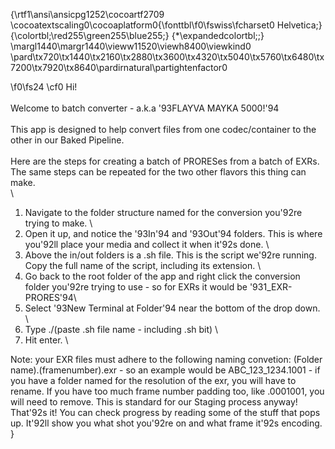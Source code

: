 {\rtf1\ansi\ansicpg1252\cocoartf2709
\cocoatextscaling0\cocoaplatform0{\fonttbl\f0\fswiss\fcharset0 Helvetica;}
{\colortbl;\red255\green255\blue255;}
{\*\expandedcolortbl;;}
\margl1440\margr1440\vieww11520\viewh8400\viewkind0
\pard\tx720\tx1440\tx2160\tx2880\tx3600\tx4320\tx5040\tx5760\tx6480\tx7200\tx7920\tx8640\pardirnatural\partightenfactor0

\f0\fs24 \cf0 Hi! \
\
Welcome to batch converter - a.k.a \'93FLAYVA MAYKA 5000!\'94\
\
This app is designed to help convert files from one codec/container to the other in our Baked Pipeline. \
\
Here are the steps for creating a batch of PRORESes from a batch of EXRs. The same steps can be repeated for the two other flavors this thing can make. \
\
1. Navigate to the folder structure named for the conversion you\'92re trying to make. \
2. Open it up, and notice the \'93In\'94 and \'93Out\'94 folders. This is where you\'92ll place your media and collect it when it\'92s done. \
3. Above the in/out folders is a .sh file. This is the script we\'92re running. Copy the full name of the script, including its extension. \
4. Go back to the root folder of the app and right click the conversion folder you\'92re trying to use - so for EXRs it would be \'931_EXR-PRORES\'94\
5. Select \'93New Terminal at Folder\'94 near the bottom of the drop down. \
6. Type ./(paste .sh file name - including .sh bit) \
7. Hit enter. \

Note: your EXR files must adhere to the following naming convetion: (Folder name).(framenumber).exr - so an example would be ABC_123_1234.1001 - if you have
a folder named for the resolution of the exr, you will have to rename. If you have too much frame number padding too, like .0001001, you will need to remove. 
This is standard for our Staging process anyway!
\
That\'92s it! You can check progress by reading some of the stuff that pops up. It\'92ll show you what shot you\'92re on and what frame it\'92s encoding. }
